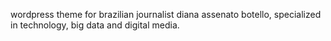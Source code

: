 wordpress theme for brazilian journalist diana assenato botello, specialized in technology, big data and digital media.
